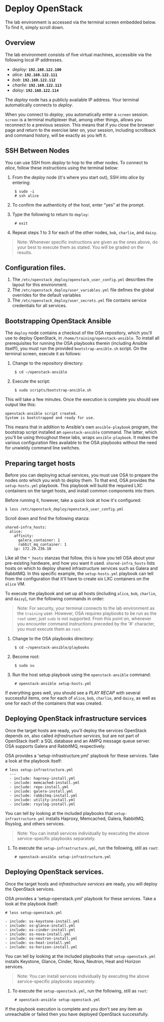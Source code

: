# Deploy OpenStack

The lab environment is accessed via the terminal screen embedded below.  To
find it, simply scroll down.

## Overview

The lab environment consists of five virtual machines, accessible via the
following local IP addresses.

* _deploy_: **`192.168.122.100`**
* _alice_: **`192.168.122.111`**
* _bob_: **`192.168.122.112`**
* _charlie_: **`192.168.122.113`**
* _daisy_: **`192.168.122.114`**

The _deploy_ node  has a publicly available IP address.
Your terminal automatically connects to _deploy_.

When you connect to _deploy_, you automatically enter a `screen` session.
`screen` is a terminal multiplexer that, among other things, allows you
reconnect to a previous session.  This means that if you close the browser page
and return to the exercise later on, your session, including scrollback and
command history, will be exactly as you left it.

## SSH Between Nodes

You can use SSH from _deploy_ to hop to the other nodes.  To connect to
_alice_, follow these instructions using the terminal below:

1. From the _deploy_ node (it's where you start out), SSH into _alice_ by
   entering:

        $ sudo -i
        # ssh alice

2. To confirm the authenticity of the host, enter "yes" at the prompt.

3. Type the following to return to `deploy`:

        # exit

4. Repeat steps 1 to 3 for each of the other nodes, `bob`, `charlie`, and
   `daisy`.

> Note: Whenever specific instructions are given as the ones above, do your
> best to execute them as stated.  You will be graded on the results.


## Configuration files.

1. The `/etc/openstack_deploy/openstack_user_config.yml` describes the layout for this environment.
2. The `/etc/openstack_deploy/user_variables.yml` file defines the global overrides for the default variables
3. The `/etc/openstack_deploy/user_secrets.yml` file contains service credentials for all services.


## Bootstrapping OpenStack Ansible

The `deploy` node contains a checkout of the OSA repository, which you'll use
to deploy OpenStack, in `/home/training/openstack-ansible`.  To install all
prerequisites for running the OSA playbooks therein (including Ansible
itself!), you must run the provided `bootstrap-ansible.sh` script.  On the
terminal screen, execute it as follows:

1. Change to the repository directory:

        $ cd ~/openstack-ansible

2. Execute the script:

        $ sudo scripts/bootstrap-ansible.sh

This will take a few minutes.  Once the execution is complete you should see
output like this:

    openstack-ansible script created.
    System is bootstrapped and ready for use.

This means that in addition to Ansible's own `ansible-playbook` program, the
bootstrap script installed an `openstack-ansible` command.  The latter, which
you'll be using throughout these labs, wraps `ansible-playbook`.  It makes the
various configuration files available to the OSA playbooks without the need for
unwieldy command line switches.

## Preparing target hosts

Before you can deploying actual services, you must use OSA to prepare the nodes
onto which you wish to deploy them.  To that end, OSA provides the
`setup-hosts.yml` playbook.  This playbook will build the required LXC
containers on the target hosts, and install common components into them.

Before running it, however, take a quick look at how it's configured:

    $ less /etc/openstack_deploy/openstack_user_config.yml

Scroll down and find the following stanza:

    shared-infra_hosts:
      alice:
        affinity:
          galera_container: 1
          rabbit_mq_container: 1
        ip: 172.29.236.10

Like all the `*_hosts` stanzas that follow, this is how you tell OSA about your
pre-existing hardware, and how you want it used.  `shared-infra_hosts` lists
hosts on which to deploy shared infrastructure services such as Galera and
RabbitMQ. In this specific example, the `setup-hosts.yml` playbook can tell
from the configuration that it'll have to create six LXC containers on the
`alice` VM.

To execute the playbook and set up all hosts (including `alice`, `bob`,
`charlie`, and `daisy`), run the following commands in order:

> Note: For security, your terminal connects to the lab environment as the
> `training` user.  However, OSA requires playbooks to be run as the `root`
> user; just `sudo` is not supported.  From this point on, whenever you
> encounter command instructions preceded by the '#' character, you must
> execute them as `root`.

1. Change to the OSA playbooks directory:

        $ cd ~/openstack-ansible/playbooks

2. Become root:

        $ sudo su

3. Run the host setup playbook using the `openstack-ansible` command:

        # openstack-ansible setup-hosts.yml

If everything goes well, you should see a *PLAY RECAP* with several successful
items, one for each of `alice`, `bob`, `charlie`, and `daisy`, as well as one
for each of the containers that was created.

## Deploying OpenStack infrastructure services

Once the target hosts are ready, you'll deploy the services OpenStack depends
on, also called *infrastructure services*, but are not part of OpenStack
itself: a SQL database and an AMPQ message queue server.  OSA supports Galera
and RabbitMQ, respectively.

OSA provides a 'setup-infrastructure.yml' playbook for these services.  Take a
look at the playbook itself:

    # less setup-infrastructure.yml
      ---
      - include: haproxy-install.yml
      - include: memcached-install.yml
      - include: repo-install.yml
      - include: galera-install.yml
      - include: rabbitmq-install.yml
      - include: utility-install.yml
      - include: rsyslog-install.yml

You can tell by looking at the included playbooks that
`setup-infrastructure.yml` installs Haproxy, Memcached, Galera, RabbitMQ,
Rsyslog, and others services.

> Note: You can install services individually by executing the above
> service-specific playbooks separately.

1. To execute the `setup-infrastructure.yml`, run the following, still as
   `root`:

        # openstack-ansible setup-infrastructure.yml

## Deploying OpenStack services.

Once the target hosts and *infrastructure services* are ready, you will deploy the
OpenStack services.

OSA provides a 'setup-openstack.yml' playbook for these services.  Take a
look at the playbook itself:

	# less setup-openstack.yml

	- include: os-keystone-install.yml
	- include: os-glance-install.yml
	- include: os-cinder-install.yml
	- include: os-nova-install.yml
	- include: os-neutron-install.yml
	- include: os-heat-install.yml
	- include: os-horizon-install.yml

You can tell by looking at the included playbooks that
`setup-openstack.yml` installs Keystone, Glance, Cinder, Nova,
Neutron, Heat and Horizon services.

> Note: You can install services individually by executing the above
> service-specific playbooks separately.

1. To execute the `setup-openstack.yml`, run the following, still as
   `root`:

        # openstack-ansible setup-openstack.yml

If the playbook execution is complete and you don't see any item as unreachable or failed 
then you have deployed OpenStack successfully.
